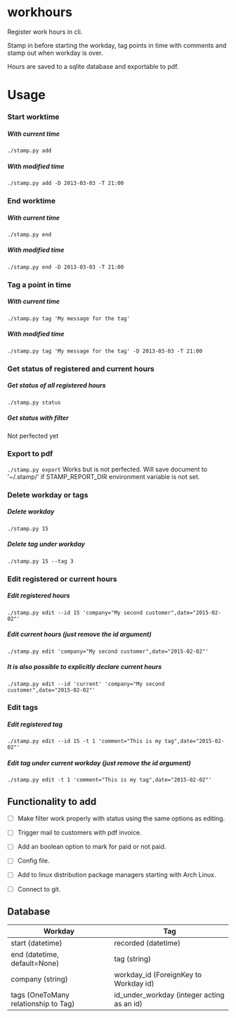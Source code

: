 # workhours
Register work hours in cli.

Stamp in before starting the workday, tag points in time with comments and stamp out when workday is over.

Hours are saved to a sqlite database and exportable to pdf.


# Usage

### Start worktime
##### With current time
`./stamp.py add`
##### With modified time
`./stamp.py add -D 2013-03-03 -T 21:00`


### End worktime
##### With current time
`./stamp.py end`
##### With modified time
`./stamp.py end -D 2013-03-03 -T 21:00`


### Tag a point in time
##### With current time
`./stamp.py tag 'My message for the tag'`
##### With modified time
`./stamp.py tag 'My message for the tag' -D 2013-03-03 -T 21:00`


### Get status of registered and current hours
##### Get status of all registered hours
`./stamp.py status`
##### Get status with filter
Not perfected yet


### Export to pdf
`./stamp.py export`
Works but is not perfected.
Will save document to '~/.stamp/' if STAMP_REPORT_DIR environment variable is not set.


### Delete workday or tags
##### Delete workday
`./stamp.py 15`
##### Delete tag under workday
`./stamp.py 15 --tag 3`


### Edit registered or current hours
##### Edit registered hours
`./stamp.py edit --id 15 'company="My second customer",date="2015-02-02"'`
##### Edit current hours (just remove the id argument)
`./stamp.py edit 'company="My second customer",date="2015-02-02"'`
##### It is also possible to explicitly declare current hours
`./stamp.py edit --id 'current' 'company="My second customer",date="2015-02-02"'`


### Edit tags
##### Edit registered tag
`./stamp.py edit --id 15 -t 1 'comment="This is my tag",date="2015-02-02"'`
##### Edit tag under current workday (just remove the id argument)
`./stamp.py edit -t 1 'comment="This is my tag",date="2015-02-02"'`


## Functionality to add
- [ ] Make filter work properly with status using the same options as editing.
- [ ] Trigger mail to customers with pdf invoice.
- [ ] Add an boolean option to mark for paid or not paid.
- [ ] Config file.
- [ ] Add to linux distribution package managers starting with Arch Linux.
- [ ] Connect to git.


## Database

Workday | Tag
--------|---------
start (datetime) | recorded (datetime)
end (datetime, default=None) | tag (string)
company (string) | workday_id (ForeignKey to Workday id)
tags (OneToMany relationship to Tag) | id_under_workday (integer acting as an id)
